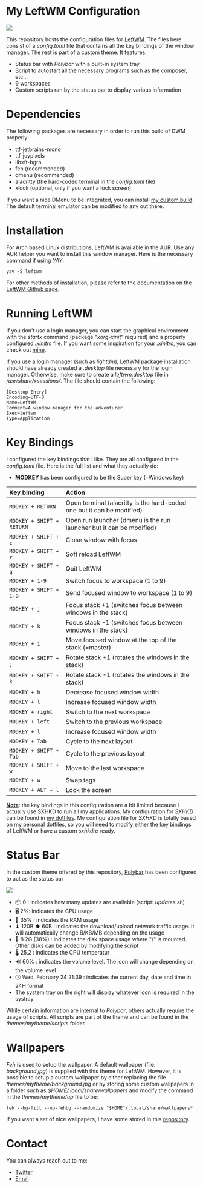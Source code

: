 # My LeftWM Configuration
![](https://hostr.co/file/QafECpyxH4e1/leftwm.png)

This repository hosts the configuration files for [LeftWM](https://leftwm.org/). The files here consist of a *config.toml* file that contains all the key bindings of the window manager. The rest is part of a custom theme. It features:

* Status bar with *Polybar* with a built-in system tray
* Script to autostart all the necessary programs such as the composer, etc...
* 9 workspaces
* Custom scripts ran by the status bar to display various information

# Dependencies
The following packages are necessary in order to run this build of DWM properly:

* ttf-jetbrains-mono
* ttf-joypixels
* libxft-bgra
* feh (recommended)
* dmenu (recommended)
* alacritty (the hard-coded terminal in the *config.toml* file)
* xlock (optional, only if you want a lock screen)

If you want a nice DMenu to be integrated, you can install [my custom build](https://github.com/GSquad934/dmenu). The default terminal emulator can be modified to any out there.

# Installation
For Arch based Linux distributions, LeftWM is available in the AUR. Use any AUR helper you want to install this window manager. Here is the necessary command if using *YAY*:

```
yay -S leftwm
```

For other methods of installation, please refer to the documentation on the [LeftWM Github page](https://github.com/leftwm/leftwm).

# Running LeftWM
If you don't use a login manager, you can start the graphical environment with the *startx* command (package "*xorg-xinit*" required) and a properly configured *.xinitrc* file. If you want some inspiration for your *.xinitrc*, you can check out [mine](https://github.com/GSquad934/dotfiles/blob/master/config/X11/xinitrc).

If you use a login manager (such as *lightdm*), LeftWM package installation should have already created a *.desktop* file necessary for the login manager. Otherwise, make sure to create a *leftwm.desktop* file in */usr/share/xsessions/*. The file should contain the following:

```
[Desktop Entry]
Encoding=UTF-8
Name=LeftWM
Comment=A window manager for the adventurer
Exec=leftwm
Type=Application
```

# Key Bindings
I configured the key bindings that I like. They are all configured in the *config.toml* file. Here is the full list and what they actually do:

* **MODKEY** has been configured to be the Super key (=Windows key)

| Key binding | Action |
| :--- | :--- |
| `MODKEY + RETURN` | Open terminal (alacritty is the hard-coded one but it can be modified) |
| `MODKEY + SHIFT + RETURN` | Open run launcher (dmenu is the run launcher but it can be modified) |
| `MODKEY + SHIFT + c` | Close window with focus |
| `MODKEY + SHIFT + r` | Soft reload LeftWM  |
| `MODKEY + SHIFT + q` | Quit LeftWM |
| `MODKEY + 1-9` | Switch focus to workspace (1 to 9) |
| `MODKEY + SHIFT + 1-9` | Send focused window to workspace (1 to 9) |
| `MODKEY + j` | Focus stack +1 (switches focus between windows in the stack) |
| `MODKEY + k` | Focus stack -1 (switches focus between windows in the stack) |
| `MODKEY + i` | Move focused window at the top of the stack (=master) |
| `MODKEY + SHIFT + j` | Rotate stack +1 (rotates the windows in the stack) |
| `MODKEY + SHIFT + k` | Rotate stack -1 (rotates the windows in the stack) |
| `MODKEY + h` | Decrease focused window width |
| `MODKEY + l` | Increase focused window width |
| `MODKEY + right` | Switch to the next workspace |
| `MODKEY + left` | Switch to the previous workspace |
| `MODKEY + l` | Increase focused window width |
| `MODKEY + Tab` | Cycle to the next layout |
| `MODKEY + SHIFT + Tab` | Cycle to the previous layout |
| `MODKEY + SHIFT + w` | Move to the last workspace |
| `MODKEY + w` | Swap tags |
| `MODKEY + ALT + l` | Lock the screen |

<u>**Note**</u>: the key bindings in this configuration are a bit limited because I actually use SXHKD to run all my applications. My configuration for *SXHKD* can be found in [my dotfiles](https://github.com/GSquad934/dotfiles/blob/master/config/sxhkd/sxhkdrc). My configuration file for *SXHKD* is totally based on my personal dotfiles, so you will need to modify either the key bindings of LeftWM or have a custom *sxhkdrc* ready.

# Status Bar
In the custom theme offered by this repository, [Polybar](https://github.com/polybar/polybar) has been configured to act as the status bar

![](https://hostr.co/file/zFlwYKUQmtMi/leftwm_bar.png)

* 📦 0 : indicates how many updates are available (script: *updates.sh*)
* 🖥️ 2%: indicates the CPU usage
* 🧠 35% : indicates the RAM usage
* ⬇  120B ⬆  60B : indicates the download/upload network traffic usage. It will automatically change B/KB/MB depending on the usage
* 💾 8.2G (38%) : indicates the disk space usage where "/" is mounted. Other disks can be added by modifying the script
* 🌡 25.2 : indicates the CPU temperatur
* 🔊 60% : indicates the volume level. The icon will change depending on the volume level
* 🕒 Wed, February 24 21:39 : indicates the current day, date and time in 24H format
* The system tray on the right will display whatever icon is required in the systray

While certain information are internal to *Polybar*, others actually require the usage of scripts. All scripts are part of the theme and can be found in the *themes/mytheme/scripts* folder.

# Wallpapers
*Feh* is used to setup the wallpaper. A default wallpaper (file: *background.jpg*) is supplied with this theme for LeftWM. However, it is possible to setup a custom wallpaper by either replacing the file *themes/mytheme/background.jpg* or by storing some custom wallpapers in a folder such as *$HOME/.local/share/wallpapers* and modify the command in the *themes/mytheme/up* file to be:

```
feh --bg-fill --no-fehbg --randomize "$HOME"/.local/share/wallpapers*
```

If you want a set of nice wallpapers, I have some stored in this [repository](https://github.com/GSquad934/wallpapers).

# Contact
You can always reach out to me:

* [Twitter](https://twitter.com/gaetanict)
* [Email](mailto:gaetan@ictpourtous.com)
